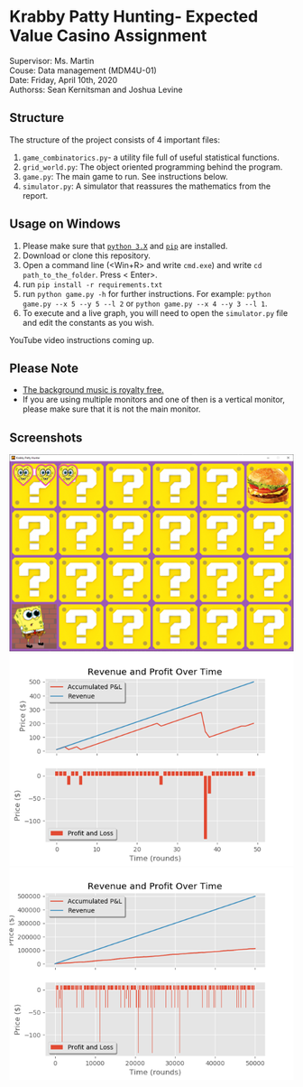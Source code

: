 <!-- ---
title: "Krabby Patty Hunting- Expected Value Casino Assignment"
author:  Sean Kernitsman, Joshua Levine
date: Friday, April 10th, 2020
--- -->
# Krabby Patty Hunting- Expected Value Casino Assignment

Supervisor: Ms. Martin \
Couse: Data management (MDM4U-01) \
Date: Friday, April 10th, 2020 \
Authorss:  Sean Kernitsman and Joshua Levine 

## Structure

The structure of the project consists of 4 important files:
1. ```game_combinatorics.py```- a utility file full of useful statistical functions.
2. ```grid_world.py```: The object oriented programming behind the program.
3. ```game.py```: The main game to run. See instructions below.
4. ```simulator.py```: A simulator that reassures the mathematics from the report.

## Usage on Windows
1. Please make sure that [```python 3.X```](https://www.python.org/downloads/) and [```pip```](www.liquidweb.com/kb/install-pip-windows/) are installed.
2. Download or clone this repository.
3. Open a command line (<Win+R> and write ```cmd.exe```) and write ```cd path_to_the_folder```. Press < Enter>.
4. run ```pip install -r requirements.txt```
5. run ```python game.py -h``` for further instructions. For example: ```python game.py --x 5 --y 5 --l 2``` or ```python game.py --x 4 --y 3 --l 1```.
6. To execute and a live graph, you will need to open the ```simulator.py``` file and edit the constants as you wish. 

YouTube video instructions coming up.

## Please Note

* [The background music is royalty free.](https://freemusicarchive.org/music/BoxCat_Games)
* If you are using multiple monitors and one of then is a vertical monitor, please make sure that it is not the main monitor.

## Screenshots
![Game Screenshot](/assets/game_screenshot.png?raw=true "Game Screenshot")
![Sample Simulation(1)](assets/5_5_2_50its.png)
![Sample Simulation(2)](assets/5_5_2_50000its.png)